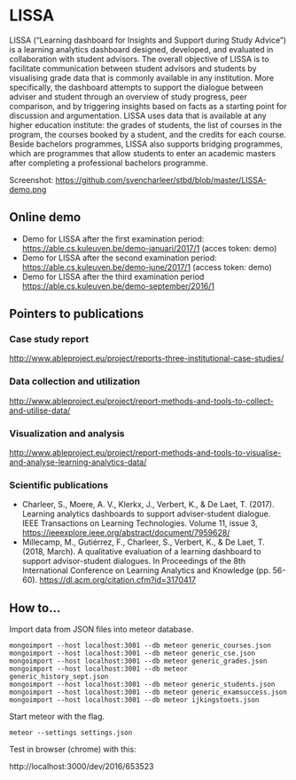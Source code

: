 # LISSA

LISSA (“Learning dashboard for Insights and Support during Study Advice”) is a learning analytics dashboard designed, developed, and evaluated in collaboration with student advisors. The overall objective of LISSA is to facilitate communication between student advisors and students by visualising grade data that is commonly available in any institution. More specifically, the dashboard attempts to support the dialogue between adviser and student through an overview of study progress, peer comparison, and by triggering insights based on facts as a starting point for discussion and argumentation. LISSA uses data that is available at any higher education institute: the grades of students, the list of courses in the program, the courses booked by a student, and the credits for each course. Beside bachelors programmes, LISSA also supports bridging programmes, which are programmes that allow students to enter an academic masters after completing a professional bachelors programme.

Screenshot: https://github.com/svencharleer/stbd/blob/master/LISSA-demo.png

## Online demo
* Demo for LISSA after the first examination period:
https://able.cs.kuleuven.be/demo-januari/2017/1 (acces token: demo)
* Demo for LISSA after the second examination period:
https://able.cs.kuleuven.be/demo-june/2017/1 (access token: demo)
* Demo for LISSA after the third examination period
https://able.cs.kuleuven.be/demo-september/2016/1

## Pointers to publications
### Case study report
http://www.ableproject.eu/project/reports-three-institutional-case-studies/

### Data collection and utilization
http://www.ableproject.eu/project/report-methods-and-tools-to-collect-and-utilise-data/

### Visualization and analysis
http://www.ableproject.eu/project/report-methods-and-tools-to-visualise-and-analyse-learning-analytics-data/

### Scientific publications 
* Charleer, S., Moere, A. V., Klerkx, J., Verbert, K., & De Laet, T. (2017). Learning analytics dashboards to support adviser-student dialogue. IEEE Transactions on Learning Technologies. Volume 11, issue 3, https://ieeexplore.ieee.org/abstract/document/7959628/ 
* Millecamp, M., Gutiérrez, F., Charleer, S., Verbert, K., & De Laet, T. (2018, March). A qualitative evaluation of a learning dashboard to support advisor-student dialogues. In Proceedings of the 8th International Conference on Learning Analytics and Knowledge (pp. 56-60). https://dl.acm.org/citation.cfm?id=3170417 

## How to...
Import data from JSON files into meteor database.

```
mongoimport --host localhost:3001 --db meteor generic_courses.json
mongoimport --host localhost:3001 --db meteor generic_cse.json
mongoimport --host localhost:3001 --db meteor generic_grades.json
mongoimport --host localhost:3001 --db meteor generic_history_sept.json
mongoimport --host localhost:3001 --db meteor generic_students.json
mongoimport --host localhost:3001 --db meteor generic_examsuccess.json
mongoimport --host localhost:3001 --db meteor ijkingstoets.json
```

Start meteor with the flag.

``
meteor --settings settings.json
``

Test in browser (chrome) with this:

http://localhost:3000/dev/2016/653523
